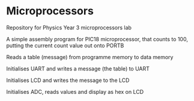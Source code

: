 # Microprocessors
Repository for Physics Year 3 microprocessors lab

A simple assembly program for PIC18 microprocessor, that counts to 100, putting the current count value out onto PORTB

Reads a table (message) from programme memory to data memory

Initialises UART and writes a message (the table) to UART 

Initialises LCD and writes the message to the LCD

Initialises ADC, reads values and display as hex on LCD
